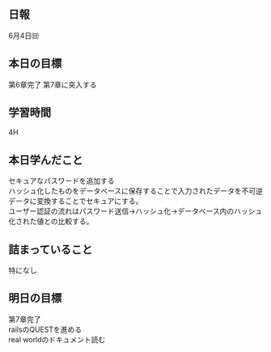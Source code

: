## 日報
6月4日㈰

## 本日の目標
第6章完了
第7章に突入する

## 学習時間
4H

## 本日学んだこと
セキュアなパスワードを追加する<br>
ハッシュ化したものをデータベースに保存することで入力されたデータを不可逆データに変換することでセキュアにする。<br>
ユーザー認証の流れはパスワード送信→ハッシュ化→データベース内のハッシュ化された値との比較する。

## 詰まっていること
特になし

## 明日の目標
第7章完了<br>
railsのQUESTを進める<br>
real worldのドキュメント読む
